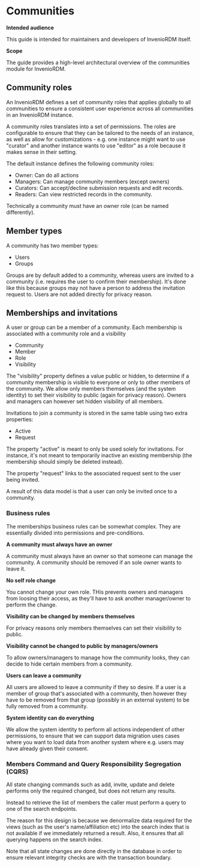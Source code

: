 # Communities

**Intended audience**

This guide is intended for maintainers and developers of InvenioRDM itself.

**Scope**

The guide provides a high-level architectural overview of the communities
module for InvenioRDM.

## Community roles

An InvenioRDM defines a set of community roles that applies globally to all
communities to ensure a consistent user experience across all communities in an
InvenioRDM instance.

A community roles translates into a set of permissions. The roles are
configurable to ensure that they can be tailored to the needs of an instance,
as well as allow for customizations - e.g. one instance might want to use
"curator" and another instance wants to use "editor" as a role because it makes
sense in their setting.

The default instance defines the following community roles:

- Owner: Can do all actions
- Managers: Can manage community members (except owners)
- Curators: Can accept/decline submission requests and edit records.
- Readers: Can view restricted records in the community.

Technically a community must have an owner role (can be named differently).

## Member types

A community has two member types:

- Users
- Groups

Groups are by default added to a community, whereas users are invited to a
community (i.e. requires the user to confirm their membership). It's done like
this because groups may not have a person to address the invitation request to.
Users are not added directly for privacy reason.

## Memberships and invitations

A user or group can be a member of a community. Each membership is associated
with a community role and a visibility

- Community
- Member
- Role
- Visibility

The "visibility" property defines a value public or hidden, to determine if a
community membership is visible to everyone or only to other members of the
community. We allow only members themselves (and the system identity) to set
their visibility to public (again for privacy reason). Owners and managers can
however set hidden visibility of all members.

Invitations to join a community is stored in the same table using two extra
properties:

- Active
- Request

The property "active" is meant to only be used solely for invitations. For
instance, it's not meant to temporarily inactive an existing membership (the
membership should simply be deleted instead).

The property "request" links to the associated request sent to the user being
invited.

A result of this data model is that a user can only be invited once to a
community.

### Business rules

The memberships business rules can be somewhat complex. They are essentially
divided into permissions and pre-conditions.

**A community must always have an owner**

A community must always have an owner so that someone can manage the community.
A community should be removed if an sole owner wants to leave it.

**No self role change**

You cannot change your own role. THis prevents owners and managers from loosing
their access, as they'll have to ask another manager/owner to perform the
change.

**Visibility can be changed by members themselves**

For privacy reasons only members themselves can set their visibility to public.

**Visibility cannot be changed to public by managers/owners**

To allow owners/managers to manage how the community looks, they can decide
to hide certain members from a community.

**Users can leave a community**

All users are allowed to leave a community if they so desire. If a user
is a member of group that's associated with a community, then however they
have to be removed from that group (possibly in an external system) to be fully
removed from a community.

**System identity can do everything**

We allow the system identity to perform all actions independent of other
permissions, to ensure that we can support data migration uses cases where you
want to load data from another system where e.g. users may have already given
their consent.

### Members Command and Query Responsibility Segregation (CQRS)

All state changing commands such as add, invite, update and delete
performs only the required changed, but does not return any results.

Instead to retrieve the list of members the caller must perform a query to one
of the search endpoints.

The reason for this design is because we denormalize data required for the
views (such as the user's name/affiliation etc) into the search index that is
not available if we immediately returned a result. Also, it ensures that all
querying happens on the search index.

Note that all state changes are done directly in the database in order to
ensure relevant integrity checks are with the transaction boundary.
